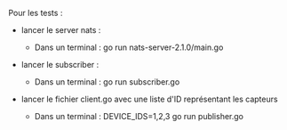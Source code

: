 Pour les tests :


- lancer le server nats :
	- Dans un terminal : 
	  go run nats-server-2.1.0/main.go

- lancer le subscriber :
	- Dans un terminal :
	  go run subscriber.go

- lancer le fichier client.go avec une liste d'ID représentant les capteurs
	- Dans un terminal : 
	  DEVICE_IDS=1,2,3 go run publisher.go
